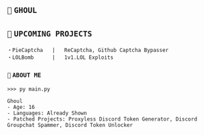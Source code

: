 ## `👻` `GHOUL` 
## `👻` **`UPCOMING PROJECTS`**
```
・PieCaptcha   |   ReCaptcha, Github Captcha Bypasser
・LOLBomb      |   1v1.LOL Exploits
```
### `👻` **`ABOUT ME`**
```
>>> py main.py

Ghoul
- Age: 16
- Languages: Already Shown
- Patched Projects: Proxyless Discord Token Generator, Discord Groupchat Spammer, Discord Token Unlocker
```
